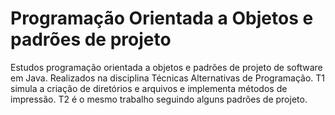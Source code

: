 # Programação Orientada a Objetos e padrões de projeto
Estudos programação orientada a objetos e padrões de projeto de software em Java. Realizados na disciplina Técnicas Alternativas de Programação.
T1 simula a criação de diretórios e arquivos e implementa métodos de impressão.
T2 é o mesmo trabalho seguindo alguns padrões de projeto.
